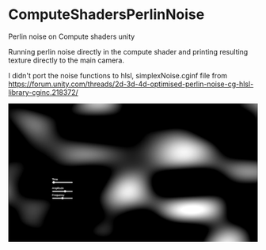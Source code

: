 # ComputeShadersPerlinNoise
Perlin noise on Compute shaders unity

Running perlin noise directly in the compute shader and printing resulting texture directly to the main camera.

I didn't port the noise functions to hlsl, simplexNoise.cginf file from https://forum.unity.com/threads/2d-3d-4d-optimised-perlin-noise-cg-hlsl-library-cginc.218372/


![image](perlin_image.png)
